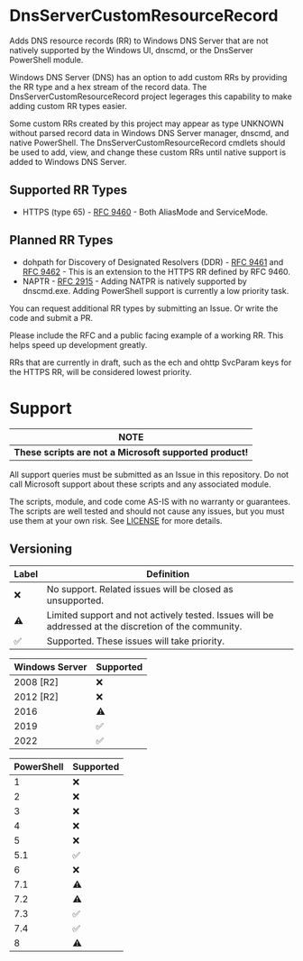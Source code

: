 # DnsServerCustomResourceRecord
Adds DNS resource records (RR) to Windows DNS Server that are not natively supported by the Windows UI, dnscmd, or the DnsServer PowerShell module.

Windows DNS Server (DNS) has an option to add custom RRs by providing the RR type and a hex stream of the record data. The DnsServerCustomResourceRecord project legerages this capability to make adding custom RR types easier.

Some custom RRs created by this project may appear as type UNKNOWN without parsed record data in Windows DNS Server manager, dnscmd, and native PowerShell. The DnsServerCustomResourceRecord cmdlets should be used to add, view, and change these custom RRs until native support is added to Windows DNS Server.

## Supported RR Types

- HTTPS (type 65) - [RFC 9460](https://www.rfc-editor.org/rfc/rfc9460.html "RFC 9460 - Service Binding and Parameter Specification via the DNS (SVCB and HTTPS Resource Records)") - Both AliasMode and ServiceMode.

## Planned RR Types

- dohpath for Discovery of Designated Resolvers (DDR) - [RFC 9461](https://www.rfc-editor.org/rfc/rfc9461.html "RFC 9461 - Service Binding Mapping for DNS Servers") and [RFC 9462](https://www.rfc-editor.org/rfc/rfc9462.html "RFC 9462 - Discovery of Designated Resolvers") - This is an extension to the HTTPS RR defined by RFC 9460.
- NAPTR - [RFC 2915](https://www.rfc-editor.org/rfc/rfc2915.html "RFC-2915 - The Naming Authority Pointer (NAPTR) DNS Resource Record") - Adding NATPR is natively supported by dnscmd.exe. Adding PowerShell support is currently a low priority task.

You can request additional RR types by submitting an Issue. Or write the code and submit a PR.

Please include the RFC and a public facing example of a working RR. This helps speed up development greatly.

RRs that are currently in draft, such as the ech and ohttp SvcParam keys for the HTTPS RR, will be considered lowest priority.

# Support

|**NOTE**|
|----------------|
|**These scripts are not a Microsoft supported product!**|

All support queries must be submitted as an Issue in this repository. Do not call Microsoft support about these scripts and any associated module.

The scripts, module, and code come AS-IS with no warranty or guarantees. The scripts are well tested and should not cause any issues, but you must use them at your own risk. See [LICENSE](../main/LICENSE) for more details.

## Versioning


| Label | Definition |
|-------|------------|
| :x: | No support. Related issues will be closed as unsupported. |
| ⚠️  | Limited support and not actively tested. Issues will be addressed at the discretion of the community. |
| :white_check_mark: | Supported. These issues will take priority. |

|Windows Server| Supported |
|--------------|-----------|
| 2008 [R2] | :x: |
| 2012 [R2] | :x: |
| 2016      | ⚠️ |
| 2019      | :white_check_mark: |
| 2022      | :white_check_mark: |

| PowerShell | Supported |
|------------|-----------|
| 1 | :x: |
| 2 | :x: |
| 3 | :x: |
| 4 | :x: |
| 5 | :x: |
| 5.1 | :white_check_mark: |
| 6 | :x: |
| 7.1 | ⚠️ |
| 7.2 | ⚠️ |
| 7.3 | :white_check_mark: |
| 7.4 | :white_check_mark: |
| 8 | ⚠️ |
